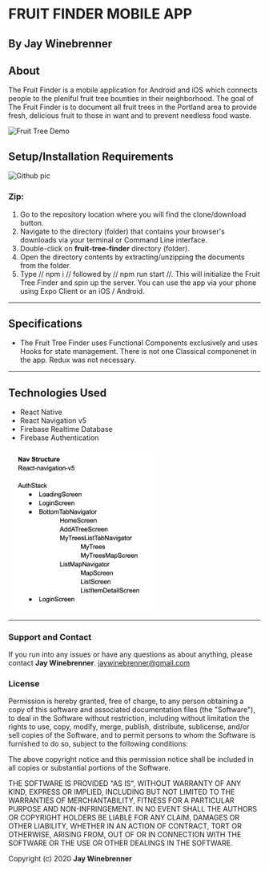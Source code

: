 # FRUIT FINDER MOBILE APP

## By **Jay Winebrenner**

##  About

The Fruit Finder is a mobile application for Android and iOS which connects people to the pleniful fruit tree bounties in their neighborhood. The goal of The Fruit Finder is to document all fruit trees in the Portland area to provide fresh, delicious fruit to those in want and to prevent needless food waste. 

 <img src="./x-demo/fruit.gif" alt="Fruit Tree Demo" width="300">


## Setup/Installation Requirements
<img src="https://i.imgur.com/UStodOA.jpg" alt="Github pic" width="300">

### Zip:

 1. Go to the repository location where you will find the clone/download button.
 2. Navigate to the directory (folder) that contains your browser's downloads via your terminal or Command Line interface.
 3. Double-click on **fruit-tree-finder** directory (folder).
 4. Open the directory contents by extracting/unzipping the documents from the folder.
 5. Type // npm i // followed by // npm run start //. This will initialize the Fruit Tree Finder and spin up the server. You can use the app via your phone using Expo Client or an iOS / Android.

- - -

## Specifications

- The Fruit Tree Finder uses Functional Components exclusively and uses Hooks for state management. There is not one Classical componenet in the app. Redux was not necessary. 


- - -

## Technologies Used

 - React Native
 - React Navigation v5
 - Firebase Realtime Database
 - Firebase Authentication

<img src="./x-demo/Nav.png" alt="Navigation structure" width="300">


- - -

### Support and Contact

If you run into any issues or have any questions as about anything, please contact **Jay Winebrenner**. jaywinebrenner@gmail.com

### License

Permission is hereby granted, free of charge, to any person obtaining a copy of this software and associated documentation files (the "Software"), to deal in the Software without restriction, including without limitation the rights to use, copy, modify, merge, publish, distribute, sublicense, and/or sell copies of the Software, and to permit persons to whom the Software is furnished to do so, subject to the following conditions:

The above copyright notice and this permission notice shall be included in all copies or substantial portions of the Software.

THE SOFTWARE IS PROVIDED "AS IS", WITHOUT WARRANTY OF ANY KIND, EXPRESS OR IMPLIED, INCLUDING BUT NOT LIMITED TO THE WARRANTIES OF MERCHANTABILITY, FITNESS FOR A PARTICULAR PURPOSE AND NON-INFRINGEMENT. IN NO EVENT SHALL THE AUTHORS OR COPYRIGHT HOLDERS BE LIABLE FOR ANY CLAIM, DAMAGES OR OTHER LIABILITY, WHETHER IN AN ACTION OF CONTRACT, TORT OR OTHERWISE, ARISING FROM, OUT OF OR IN CONNECTION WITH THE SOFTWARE OR THE USE OR OTHER DEALINGS IN THE SOFTWARE.

Copyright (c) 2020 **Jay Winebrenner**
